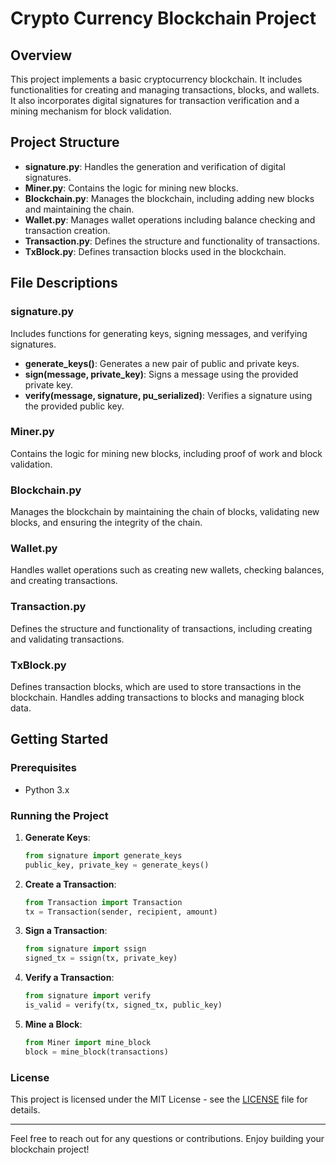 # Crypto Currency Blockchain Project

## Overview

This project implements a basic cryptocurrency blockchain. It includes functionalities for creating and managing transactions, blocks, and wallets. It also incorporates digital signatures for transaction verification and a mining mechanism for block validation.

## Project Structure

-   **signature.py**: Handles the generation and verification of digital signatures.
-   **Miner.py**: Contains the logic for mining new blocks.
-   **Blockchain.py**: Manages the blockchain, including adding new blocks and maintaining the chain.
-   **Wallet.py**: Manages wallet operations including balance checking and transaction creation.
-   **Transaction.py**: Defines the structure and functionality of transactions.
-   **TxBlock.py**: Defines transaction blocks used in the blockchain.

## File Descriptions

### signature.py

Includes functions for generating keys, signing messages, and verifying signatures.

-   **generate_keys()**: Generates a new pair of public and private keys.
-   **sign(message, private_key)**: Signs a message using the provided private key.
-   **verify(message, signature, pu_serialized)**: Verifies a signature using the provided public key.

### Miner.py

Contains the logic for mining new blocks, including proof of work and block validation.

### Blockchain.py

Manages the blockchain by maintaining the chain of blocks, validating new blocks, and ensuring the integrity of the chain.

### Wallet.py

Handles wallet operations such as creating new wallets, checking balances, and creating transactions.

### Transaction.py

Defines the structure and functionality of transactions, including creating and validating transactions.

### TxBlock.py

Defines transaction blocks, which are used to store transactions in the blockchain. Handles adding transactions to blocks and managing block data.

## Getting Started

### Prerequisites

-   Python 3.x

### Running the Project

1. **Generate Keys**:
    ```python
    from signature import generate_keys
    public_key, private_key = generate_keys()
    ```
2. **Create a Transaction**:
    ```python
    from Transaction import Transaction
    tx = Transaction(sender, recipient, amount)
    ```
3. **Sign a Transaction**:
    ```python
    from signature import ssign
    signed_tx = ssign(tx, private_key)
    ```
4. **Verify a Transaction**:
    ```python
    from signature import verify
    is_valid = verify(tx, signed_tx, public_key)
    ```
5. **Mine a Block**:
    ```python
    from Miner import mine_block
    block = mine_block(transactions)
    ```

### License

This project is licensed under the MIT License - see the [LICENSE](LICENSE) file for details.

---

Feel free to reach out for any questions or contributions. Enjoy building your blockchain project!
